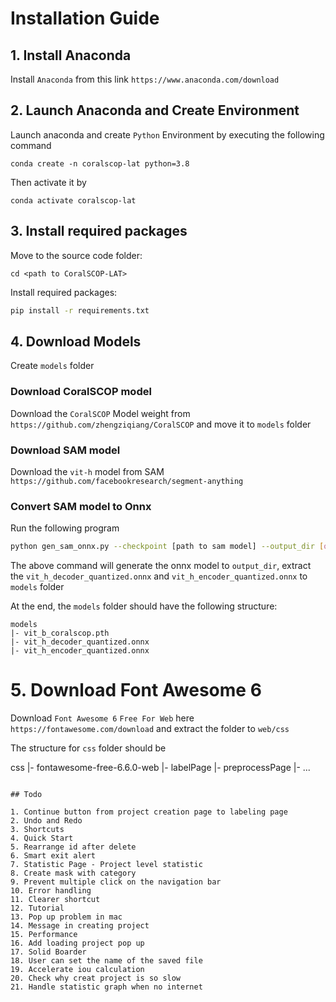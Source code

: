 # Installation Guide

## 1. Install Anaconda

Install `Anaconda` from this link `https://www.anaconda.com/download`

## 2. Launch Anaconda and Create Environment

Launch anaconda and create `Python` Environment by executing the following command

```
conda create -n coralscop-lat python=3.8
```

Then activate it by

```
conda activate coralscop-lat
```

## 3. Install required packages

Move to the source code folder:

```
cd <path to CoralSCOP-LAT>
```

Install required packages:

```bash
pip install -r requirements.txt
```

## 4. Download Models

Create `models` folder

### Download CoralSCOP model

Download the `CoralSCOP` Model weight from `https://github.com/zhengziqiang/CoralSCOP` and move it to `models` folder

### Download SAM model

Download the `vit-h` model from SAM `https://github.com/facebookresearch/segment-anything`

### Convert SAM model to Onnx

Run the following program

```bash
python gen_sam_onnx.py --checkpoint [path to sam model] --output_dir [output_dir] --model-type vit_h
```

The above command will generate the onnx model to `output_dir`, extract the `vit_h_decoder_quantized.onnx` and `vit_h_encoder_quantized.onnx` to `models` folder

At the end, the `models` folder should have the following structure:

```
models
|- vit_b_coralscop.pth
|- vit_h_decoder_quantized.onnx
|- vit_h_encoder_quantized.onnx
```

# 5. Download Font Awesome 6

Download `Font Awesome 6` `Free For Web` here `https://fontawesome.com/download` and extract the folder to `web/css`

The structure for `css` folder should be

css
|- fontawesome-free-6.6.0-web
|- labelPage
|- preprocessPage
|- ...

```

## Todo

1. Continue button from project creation page to labeling page
2. Undo and Redo
3. Shortcuts
4. Quick Start
5. Rearrange id after delete
6. Smart exit alert
7. Statistic Page - Project level statistic
8. Create mask with category
9. Prevent multiple click on the navigation bar
10. Error handling
11. Clearer shortcut
12. Tutorial
13. Pop up problem in mac
14. Message in creating project
15. Performance
16. Add loading project pop up
17. Solid Boarder
18. User can set the name of the saved file
19. Accelerate iou calculation
20. Check why creat project is so slow
21. Handle statistic graph when no internet
```
